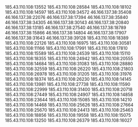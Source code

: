 185.43.110.108:13552
185.43.110.108:28584
185.43.110.108:18102
185.43.110.108:14597
185.43.110.108:34572
46.166.137.38:35408
46.166.137.38:22076
46.166.137.38:17394
46.166.137.38:35840
46.166.137.38:34305
46.166.137.38:30143
46.166.137.38:20840
46.166.137.38:13185
46.166.137.38:27540
46.166.137.38:18789
46.166.137.38:15866
46.166.137.38:14804
46.166.137.38:17907
46.166.137.38:31643
46.166.137.38:39128
185.43.110.108:18389
185.43.110.108:22126
185.43.110.108:16975
185.43.110.108:30581
185.43.110.108:11166
185.43.110.108:17991
185.43.110.108:17810
185.43.110.108:15589
185.43.110.108:24539
185.43.110.108:15110
185.43.110.108:18355
185.43.110.108:24942
185.43.110.108:20555
185.43.110.108:14684
185.43.110.108:31083
185.43.110.108:28880
185.43.110.108:32559
185.43.110.108:26220
185.43.110.108:21803
185.43.110.108:26978
185.43.110.108:31205
185.43.110.108:31976
185.43.110.108:18374
185.43.110.108:26230
185.43.110.108:14145
185.43.110.108:13981
185.43.110.108:27738
185.43.110.108:11590
185.43.110.108:22999
185.43.110.108:31400
185.43.110.108:20718
185.43.110.108:27449
185.43.110.108:24907
185.43.110.108:14858
185.43.110.108:23644
185.43.110.108:15085
185.43.110.108:14210
185.43.110.108:14468
185.43.110.108:25626
185.43.110.108:27664
185.43.110.108:25670
185.43.110.108:24413
185.43.110.108:25463
185.43.110.108:18856
185.43.110.108:19558
185.43.110.108:15075
185.43.110.108:13250
185.43.110.108:26379
185.43.110.108:16027
